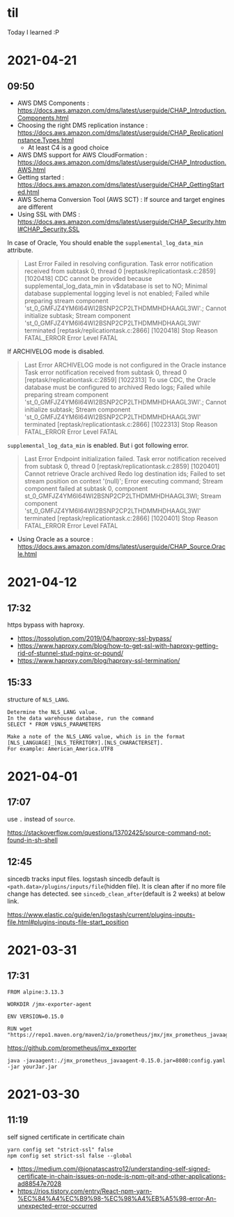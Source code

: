 # til

Today I learned :P

# 2021-04-21
## 09:50

* AWS DMS Components : https://docs.aws.amazon.com/dms/latest/userguide/CHAP_Introduction.Components.html
* Choosing the right DMS replication instance : https://docs.aws.amazon.com/dms/latest/userguide/CHAP_ReplicationInstance.Types.html 
  * At least C4 is a good choice
* AWS DMS support for AWS CloudFormation : https://docs.aws.amazon.com/dms/latest/userguide/CHAP_Introduction.AWS.html
* Getting started : https://docs.aws.amazon.com/dms/latest/userguide/CHAP_GettingStarted.html
* AWS Schema Conversion Tool (AWS SCT) : If source and target engines are different 
* Using SSL with DMS : https://docs.aws.amazon.com/dms/latest/userguide/CHAP_Security.html#CHAP_Security.SSL

In case of Oracle, You should enable the `supplemental_log_data_min` attribute.

>Last Error Failed in resolving configuration. Task error notification received from subtask 0, thread 0 [reptask/replicationtask.c:2859] [1020418] CDC cannot be provided because supplemental_log_data_min in v$database is set to NO; Minimal database supplemental logging level is not enabled; Failed while preparing stream component 'st_0_GMFJZ4YM6I64WI2BSNP2CP2LTHDMMHDHAAGL3WI'.; Cannot initialize subtask; Stream component 'st_0_GMFJZ4YM6I64WI2BSNP2CP2LTHDMMHDHAAGL3WI' terminated [reptask/replicationtask.c:2866] [1020418] Stop Reason FATAL_ERROR Error Level FATAL

If ARCHIVELOG mode is disabled.

>Last Error ARCHIVELOG mode is not configured in the Oracle instance Task error notification received from subtask 0, thread 0 [reptask/replicationtask.c:2859] [1022313] To use CDC, the Oracle database must be configured to archived Redo logs; Failed while preparing stream component 'st_0_GMFJZ4YM6I64WI2BSNP2CP2LTHDMMHDHAAGL3WI'.; Cannot initialize subtask; Stream component 'st_0_GMFJZ4YM6I64WI2BSNP2CP2LTHDMMHDHAAGL3WI' terminated [reptask/replicationtask.c:2866] [1022313] Stop Reason FATAL_ERROR Error Level FATAL

`supplemental_log_data_min` is enabled. But i got following error.

>Last Error Endpoint initialization failed. Task error notification received from subtask 0, thread 0 [reptask/replicationtask.c:2859] [1020401] Cannot retrieve Oracle archived Redo log destination ids; Failed to set stream position on context '(null)'; Error executing command; Stream component failed at subtask 0, component st_0_GMFJZ4YM6I64WI2BSNP2CP2LTHDMMHDHAAGL3WI; Stream component 'st_0_GMFJZ4YM6I64WI2BSNP2CP2LTHDMMHDHAAGL3WI' terminated [reptask/replicationtask.c:2866] [1020401] Stop Reason FATAL_ERROR Error Level FATAL

* Using Oracle as a source : https://docs.aws.amazon.com/dms/latest/userguide/CHAP_Source.Oracle.html



# 2021-04-12
## 17:32

https bypass with haproxy.

* https://tossolution.com/2019/04/haproxy-ssl-bypass/
* https://www.haproxy.com/blog/how-to-get-ssl-with-haproxy-getting-rid-of-stunnel-stud-nginx-or-pound/
* https://www.haproxy.com/blog/haproxy-ssl-termination/

## 15:33

structure of `NLS_LANG`.

```
Determine the NLS_LANG value.
In the data warehouse database, run the command
SELECT * FROM V$NLS_PARAMETERS

Make a note of the NLS_LANG value, which is in the format [NLS_LANGUAGE]_[NLS_TERRITORY].[NLS_CHARACTERSET].
For example: American_America.UTF8
```

# 2021-04-01
## 17:07

use `.` instead of `source`.

https://stackoverflow.com/questions/13702425/source-command-not-found-in-sh-shell

## 12:45

sincedb tracks input files. logstash sincedb default is `<path.data>/plugins/inputs/file`(hidden file). It is clean after if no more file change has detected. see `sincedb_clean_after`(default is 2 weeks) at below link.

https://www.elastic.co/guide/en/logstash/current/plugins-inputs-file.html#plugins-inputs-file-start_position

# 2021-03-31
## 17:31

```
FROM alpine:3.13.3

WORKDIR /jmx-exporter-agent

ENV VERSION=0.15.0

RUN wget "https://repo1.maven.org/maven2/io/prometheus/jmx/jmx_prometheus_javaagent/${VERSION}/jmx_prometheus_javaagent-${VERSION}.jar"
```

https://github.com/prometheus/jmx_exporter

```
java -javaagent:./jmx_prometheus_javaagent-0.15.0.jar=8080:config.yaml -jar yourJar.jar
```

# 2021-03-30
## 11:19

self signed certificate in certificate chain

```
yarn config set "strict-ssl" false
npm config set strict-ssl false --global
```

* https://medium.com/@jonatascastro12/understanding-self-signed-certificate-in-chain-issues-on-node-js-npm-git-and-other-applications-ad88547e7028
* https://rios.tistory.com/entry/React-npm-yarn-%EC%84%A4%EC%B9%98-%EC%98%A4%EB%A5%98-error-An-unexpected-error-occurred
